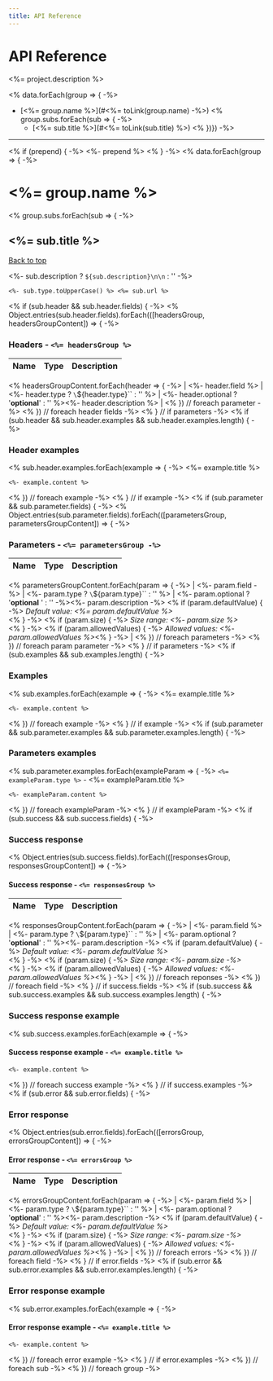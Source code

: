 ```yaml
---
title: API Reference
---
```


<a name="top"></a>
# API Reference

<%= project.description %>

<% data.forEach(group => { -%>
 - [<%= group.name %>](#<%= toLink(group.name) -%>)
<% group.subs.forEach(sub => { -%>
   - [<%= sub.title %>](#<%= toLink(sub.title) %>)
<% })}) -%>

___

<% if (prepend) { -%>
<%- prepend %>
<% } -%>
<% data.forEach(group => { -%>

# <a name='<%= toLink(group.name) %>'></a> <%= group.name %>
<% group.subs.forEach(sub => { -%>

## <a name='<%= toLink(sub.title) %>'></a> <%= sub.title %>
[Back to top](#top)

<%- sub.description ? `${sub.description}\n\n` : '' -%>
```
<%- sub.type.toUpperCase() %> <%= sub.url %>
```
<% if (sub.header && sub.header.fields) { -%>
<% Object.entries(sub.header.fields).forEach(([headersGroup, headersGroupContent]) => { -%>

### Headers - `<%= headersGroup %>`

| Name    | Type      | Description                          |
|---------|-----------|--------------------------------------|
<% headersGroupContent.forEach(header => { -%>
| <%- header.field %> | <%- header.type ? `\`${header.type}\`` : '' %> | <%- header.optional ? '**optional**' : '' %><%- header.description %> |
<% }) // foreach parameter -%>
<% }) // foreach header fields -%>
<% } // if parameters -%>
<% if (sub.header && sub.header.examples && sub.header.examples.length) { -%>

### Header examples
<% sub.header.examples.forEach(example => { -%>
<%= example.title %>

```<%= example.type %>
<%- example.content %>
```
<% }) // foreach example -%>
<% } // if example -%>
<% if (sub.parameter && sub.parameter.fields) { -%>
<% Object.entries(sub.parameter.fields).forEach(([parametersGroup, parametersGroupContent]) => { -%>

### Parameters - `<%= parametersGroup -%>`

| Name     | Type       | Description                           |
|----------|------------|---------------------------------------|
<% parametersGroupContent.forEach(param => { -%>
| <%- param.field -%> | <%- param.type ? `\`${param.type}\`` : '' %> | <%- param.optional ? '**optional** ' : '' -%><%- param.description -%>
<% if (param.defaultValue) { -%>
_Default value: <%= param.defaultValue %>_<br><% } -%>
<% if (param.size) { -%>
_Size range: <%- param.size %>_<br><% } -%>
<% if (param.allowedValues) { -%>
_Allowed values: <%- param.allowedValues %>_<% } -%> |
<% }) // foreach parameters -%>
<% }) // foreach param parameter -%>
<% } // if parameters -%>
<% if (sub.examples && sub.examples.length) { -%>

### Examples
<% sub.examples.forEach(example => { -%>
<%= example.title %>

```<%= example.type %>
<%- example.content %>
```
<% }) // foreach example -%>
<% } // if example -%>
<% if (sub.parameter && sub.parameter.examples && sub.parameter.examples.length) { -%>

### Parameters examples
<% sub.parameter.examples.forEach(exampleParam => { -%>
`<%= exampleParam.type %>` - <%= exampleParam.title %>

```<%= exampleParam.type %>
<%- exampleParam.content %>
```
<% }) // foreach exampleParam -%>
<% } // if exampleParam -%>
<% if (sub.success && sub.success.fields) { -%>

### Success response
<% Object.entries(sub.success.fields).forEach(([responsesGroup, responsesGroupContent]) => { -%>

#### Success response - `<%= responsesGroup %>`

| Name     | Type       | Description                           |
|----------|------------|---------------------------------------|
<% responsesGroupContent.forEach(param => { -%>
| <%- param.field %> | <%- param.type ? `\`${param.type}\`` : '' %> | <%- param.optional ? '**optional**' : '' %><%- param.description -%>
<% if (param.defaultValue) { -%>
_Default value: <%- param.defaultValue %>_<br><% } -%>
<% if (param.size) { -%>
_Size range: <%- param.size -%>_<br><% } -%>
<% if (param.allowedValues) { -%>
_Allowed values: <%- param.allowedValues %>_<% } -%> |
<% }) // foreach reponses -%>
<% }) // foreach field -%>
<% } // if success.fields -%>
<% if (sub.success && sub.success.examples && sub.success.examples.length) { -%>

### Success response example
<% sub.success.examples.forEach(example => { -%>

#### Success response example - `<%= example.title %>`

```<%= example.type %>
<%- example.content %>
```
<% }) // foreach success example -%>
<% } // if success.examples -%>
<% if (sub.error && sub.error.fields) { -%>

### Error response
<% Object.entries(sub.error.fields).forEach(([errorsGroup, errorsGroupContent]) => { -%>

#### Error response - `<%= errorsGroup %>`

| Name     | Type       | Description                           |
|----------|------------|---------------------------------------|
<% errorsGroupContent.forEach(param => { -%>
| <%- param.field %> | <%- param.type ? `\`${param.type}\`` : '' %> | <%- param.optional ? '**optional**' : '' %><%- param.description -%>
<% if (param.defaultValue) { -%>
_Default value: <%- param.defaultValue %>_<br><% } -%>
<% if (param.size) { -%>
_Size range: <%- param.size -%>_<br><% } -%>
<% if (param.allowedValues) { -%>
_Allowed values: <%- param.allowedValues %>_<% } -%> |
<% }) // foreach errors -%>
<% }) // foreach field -%>
<% } // if error.fields -%>
<% if (sub.error && sub.error.examples && sub.error.examples.length) { -%>

### Error response example
<% sub.error.examples.forEach(example => { -%>

#### Error response example - `<%= example.title %>`

```<%= example.type %>
<%- example.content %>
```
<% }) // foreach error example -%>
<% } // if error.examples -%>
<% }) // foreach sub -%>
<% }) // foreach group -%>
